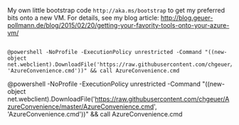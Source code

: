 

My own little bootstrap code ``http://aka.ms/bootstrap`` to get my preferred bits onto a new VM. For details, see my blog article: http://blog.geuer-pollmann.de/blog/2015/02/20/getting-your-favority-tools-onto-your-azure-vm/


```

@powershell -NoProfile -ExecutionPolicy unrestricted -Command "((new-object net.webclient).DownloadFile('https://raw.githubusercontent.com/chgeuer/AzureConvenience/master/AzureConvenience.cmd', 'AzureConvenience.cmd'))" && call AzureConvenience.cmd
```




@powershell -NoProfile -ExecutionPolicy unrestricted -Command "((new-object net.webclient).DownloadFile('https://raw.githubusercontent.com/chgeuer/AzureConvenience/master/AzureConvenience.cmd', 'AzureConvenience.cmd'))" && call AzureConvenience.cmd


